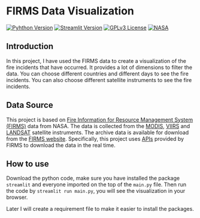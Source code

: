 # FIRMS Data Visualization

[![Pyhthon Version](https://img.shields.io/badge/python-3.11-blue)](https://www.python.org/downloads/release/python-370/)
[![Streamlit Version](https://img.shields.io/badge/streamlit-1.23.1-blue)](https://docs.streamlit.io/en/stable/)
[![GPLv3 License](https://img.shields.io/github/license/hcy2206/FIRMS_Data_Visualization)](https://opensource.org/licenses/GPL-3.0)
[![NASA](https://img.shields.io/badge/Data%20Source-NASA%20FIRMS-red)](https://firms.modaps.eosdis.nasa.gov/)

## Introduction
In this project, I have used the FIRMS data to create a visualization of the fire incidents that have occurred. It provides a lot of dimensions to filter the data. You can choose different countries and different days to see the fire incidents. You can also choose different satellite instruments to see the fire incidents. 

## Data Source
This project is based on [Fire Information for Resource Management System (FIRMS)](https://firms.modaps.eosdis.nasa.gov) data from NASA. The data is collected from the [MODIS](https://modis.gsfc.nasa.gov/), [VIIRS](https://www.nesdis.noaa.gov/current-satellite-missions/currently-flying/joint-polar-satellite-system/visible-infrared-imaging) and [LANDSAT](https://landsat.gsfc.nasa.gov) satellite instruments. The archive data is available for download from the [FIRMS website](https://firms.modaps.eosdis.nasa.gov/download/). Specifically, this project uses [APIs](https://firms.modaps.eosdis.nasa.gov/api/) provided by FIRMS to download the data in the real time.

## How to use
Download the python code, make sure you have installed the package `streamlit` and everyone imported on the top of the `main.py` file. Then run the code by `streamlit run main.py`, you will see the visualization in your browser.

Later I will create a requirement file to make it easier to install the packages.